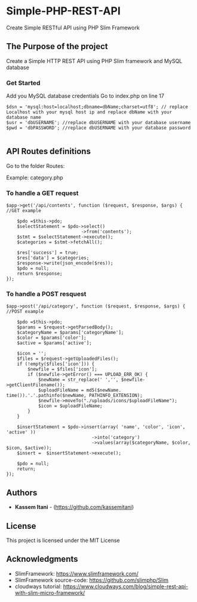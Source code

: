 # Simple-PHP-REST-API
Create Simple RESTful API using PHP Slim Framework

## The Purpose of the project 
Create a Simple HTTP REST API using PHP Slim framework and MySQL database 
 
### Get Started
Add you MySQL database credentials 
Go to index.php on line 17
```
$dsn = 'mysql:host=localhost;dbname=dbName;charset=utf8'; // replace Localhost with your mysql host ip and replace dbName with your database name
$usr = 'dbUSERNAME'; //replace dbUSERNAME with your database username
$pwd = 'dbPASSWORD'; //replace dbUSERNAME with your database password
    
```

## API Routes definitions

Go to the folder Routes:

Example: category.php 

### To handle a GET request
```
$app->get('/api/contents', function ($request, $response, $args) {  //GET example

    $pdo =$this->pdo;
    $selectStatement = $pdo->select()
                            ->from('contents');
	$stmt = $selectStatement->execute();
	$categories = $stmt->fetchAll();

	$res['success'] = true;
	$res['data'] = $categories;
	$response->write(json_encode($res));
	$pdo = null;
	return $response;
});
```
### To handle a POST resquest
```
$app->post('/api/category', function ($request, $response, $args) { //POST example

 	$pdo =$this->pdo;
	$params = $request->getParsedBody();
	$categoryName = $params['categoryName'];
	$color = $params['color'];
	$active = $params['active'];

    $icon = '';
	$files = $request->getUploadedFiles();
	if (!empty($files['icon'])) {
		$newfile = $files['icon'];
		if ($newfile->getError() === UPLOAD_ERR_OK) {
			$newName = str_replace(' ','', $newfile->getClientFilename());
			$uploadFileName = md5($newName. time()).'.'.pathinfo($newName, PATHINFO_EXTENSION);
			$newfile->moveTo("./uploads/icons/$uploadFileName");
			$icon = $uploadFileName;
		}
	}

    $insertStatement = $pdo->insert(array( 'name', 'color', 'icon', 'active' ))
								->into('category')
								->values(array($categoryName, $color, $icon, $active));
    $insert =  $insertStatement->execute();

	$pdo = null;
	return;
});
```


## Authors

* **Kassem Itani** - (https://github.com/kassemitani)


## License

This project is licensed under the MIT License 

## Acknowledgments

* SlimFramework: https://www.slimframework.com/
* SlimFramework source-code: https://github.com/slimphp/Slim
* cloudways tutorial: https://www.cloudways.com/blog/simple-rest-api-with-slim-micro-framework/
